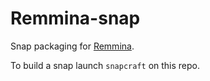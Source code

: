 # Remmina-snap
Snap packaging for [Remmina](https://github.com/FreeRDP/Remmina).

To build a snap launch `snapcraft` on this repo.

